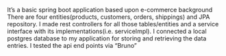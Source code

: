 It’s a basic spring boot application based upon e-commerce background
There are four entities(products, customers, orders, shippings) and JPA repository.
I made rest controllers for all those tables/entities and a service interface with its implementations(i.e. serviceImpl).
I connected a local postgres database to my application for storing and retrieving the data entries.
I tested the api end points via “Bruno”
